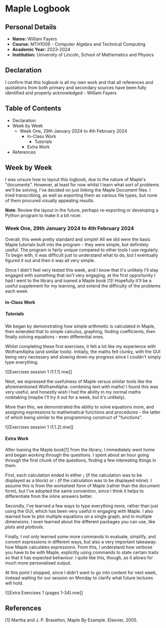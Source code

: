 # Maple Logbook

## Personal Details

- **Name:** William Fayers
- **Course:** MTH1006 - Computer Algebra and Technical Computing
- **Academic Year:** 2023-2024
- **Institution:** University of Lincoln, School of Mathematics and Physics

## Declaration

I confirm that this logbook is all my own work and that all references and quotations from both primary and secondary sources have been fully identified and properly acknowledged - William Fayers

## Table of Contents

- Declaration
- Week by Week
	- Week One, 29th January 2024 to 4th February 2024
		- In-Class Work
			- Tutorials
		- Extra Work
- References

## Week by Week

I was unsure how to layout this logbook, due to the nature of Maple's "documents". However, at least for now whilst I learn what sort of problems we'll be solving, I've decided on just linking the Maple Document files. I tried transcribing, as well as exporting them as various file types, but none of them procured visually appealing results.

**Note**: Review the layout in the future, perhaps re-exporting or developing a Python program to make it a bit nicer.

### Week One, 29th January 2024 to 4th February 2024

Overall, this week pretty standard and simple! All we did were the basic Maple tutorials built into the program - they were simple, but definitely useful. The program is fairly unique compared to other tools I use regularly. To begin with, it was difficult just to understand what to do, but I eventually figured it out and then it was all very simple.

Since I didn't feel very tested this week, and I know that it's unlikely I'll stay engaged with something that isn't very engaging, at the first opportunity I had I went to the library and loaned a Maple book [1]! Hopefully it'll be a useful supplement for my learning, and extend the difficulty of the problems each week.

#### In-Class Work

##### Tutorials

We began by demonstrating how simple arithmetic is calculated in Maple, then extended that to simple calculus, graphing, finding coefficients, then finally solving equations - even differential ones.

Whilst completing these first exercises, it felt a lot like my experience with WolframAlpha (and similar tools). Initially, the maths felt clunky, with the GUI being very necessary and slowing down my progress since I couldn't simply type everything.

![[Exercises session 1 (1.1.1).mw]]

Next, we expressed the usefulness of Maple versus similar tools like the aforementioned WolframAlpha: combining text with maths! I found this was very useful, and honestly wish I had the ability in my normal maths notetaking (maybe I'll try it out for a week, but it's unlikely).

More than this, we demonstrated the ability to solve equations more, and assigning expressions to mathematical functions and procedures - the latter of which being similar to the programming construct of "functions".

![[Exercises session 1 (1.1.2).mw]]

#### Extra Work

After loaning the Maple book[1] from the library, I immediately went home and began working through the questions. I spent about an hour going through the first chunk of the questions, finding a few interesting things in them.

First, each calculation ended in either **;** (if the calculation was to be displayed as a block) or **:** (if the calculation was to be displayed inline). I assume this is from the worksheet form of Maple (rather than the document form), but I've adopted the same convention, since I think it helps to differentiate from the inline answers better.

Secondly, I've learned a few ways to type everything more, rather than just using the GUI, which has been very useful in engaging with Maple. I also learned how to plot multiple equations on a single graph, and in multiple dimensions. I even learned about the different packages you can use, like *plots* and *plottools*.

Finally, I not only learned some more commands to evaluate, simplify, and convert expressions in different ways, but also a very important takeaway: how Maple calculates expressions. From this, I understand how verbose you have to be with Maple, explicitly using commands to state certain traits so that it has expected behaviour. I quite like this, though, as it allows for much more personalised output.

At this point I stopped, since I didn't want to go into content for next week, instead waiting for our session on Monday to clarify what future lectures will hold.

![[Extra Exercises 1 (pages 1-34).mw]]

## References

[1] Martha and J. P. Braselton, Maple By Example. Elsevier, 2005.
‌